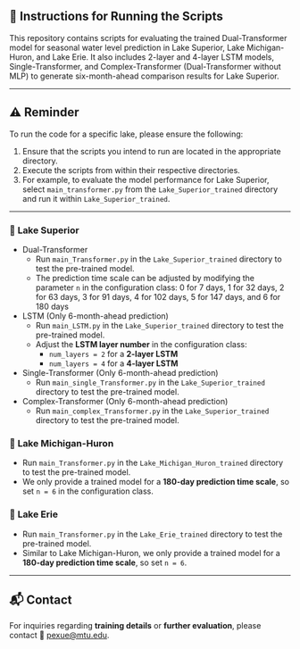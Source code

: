 ## 🚀 Instructions for Running the Scripts

This repository contains scripts for evaluating the trained Dual-Transformer model for seasonal water level prediction in Lake Superior, Lake Michigan-Huron, and Lake Erie. It also includes 2-layer and 4-layer LSTM models, Single-Transformer, and Complex-Transformer (Dual-Transformer without MLP) to generate six-month-ahead comparison results for Lake Superior.

---

## ⚠️ Reminder  
To run the code for a specific lake, please ensure the following:
1. Ensure that the scripts you intend to run are located in the appropriate directory.
2. Execute the scripts from within their respective directories.
3. For example, to evaluate the model performance for Lake Superior, select `main_transformer.py` from the `Lake_Superior_trained` directory and run it within `Lake_Superior_trained`.

---

### 🔹 **Lake Superior**
- Dual-Transformer
  - Run `main_Transformer.py` in the `Lake_Superior_trained` directory to test the pre-trained model.
  - The prediction time scale can be adjusted by modifying the parameter `n` in the configuration class: 0 for 7 days, 1 for 32 days, 2 for 63 days, 3 for 91 days, 4 for 102 days, 5 for 147 days, and 6 for 180 days
- LSTM (Only 6-month-ahead prediction)
  - Run `main_LSTM.py` in the `Lake_Superior_trained` directory to test the pre-trained model.
  - Adjust the **LSTM layer number** in the configuration class:
    - `num_layers = 2` for a **2-layer LSTM**
    - `num_layers = 4` for a **4-layer LSTM**
- Single-Transformer (Only 6-month-ahead prediction)
  - Run `main_single_Transformer.py` in the `Lake_Superior_trained` directory to test the pre-trained model.
- Complex-Transformer (Only 6-month-ahead prediction)
  - Run `main_complex_Transformer.py` in the `Lake_Superior_trained` directory to test the pre-trained model.

### 🔹 **Lake Michigan-Huron**
- Run `main_Transformer.py` in the `Lake_Michigan_Huron_trained` directory to test the pre-trained model.
- We only provide a trained model for a **180-day prediction time scale**, so set `n = 6` in the configuration class.

### 🔹 **Lake Erie**
- Run `main_Transformer.py` in the `Lake_Erie_trained` directory to test the pre-trained model.
- Similar to Lake Michigan-Huron, we only provide a trained model for a **180-day prediction time scale**, so set `n = 6`.

---

## 📬 Contact  
For inquiries regarding **training details** or **further evaluation**, please contact 📧 pexue@mtu.edu.
